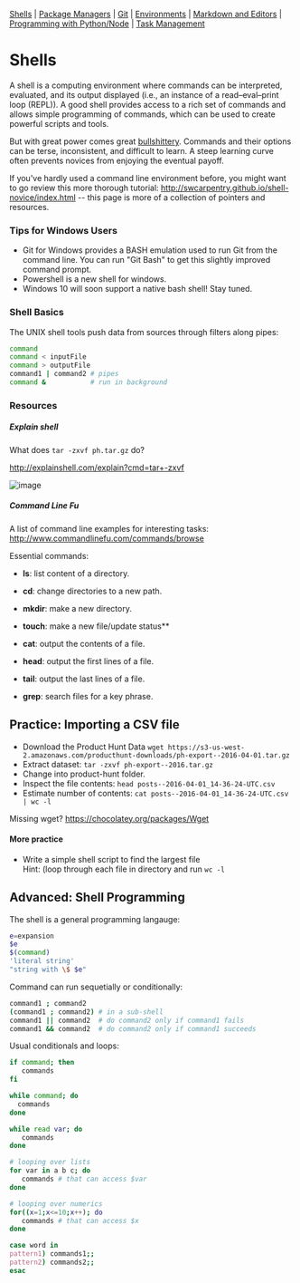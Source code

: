 [Shells](Shells.md#shells) | [Package Managers](PackageManagers.md#configuration-management) |  [Git](Git.md#git) | [Environments](Environments.md#environments) | [Markdown and Editors](MarkdownEditors.md#markdown) | [Programming with Python/Node](Programming.md#programming) | [Task Management](OnlineTools.md#online-tools)

# Shells

A shell is a computing environment where commands can be interpreted, evaluated, and its output displayed (i.e., an instance of a read–eval–print loop (REPL)). A good shell provides access to a rich set of commands and allows simple programming of commands, which can be used to create powerful scripts and tools.

But with great power comes great [bullshittery](http://www.pgbovine.net/command-line-bullshittery.htm). Commands and their options can be terse, inconsistent, and difficult to learn. A steep learning curve often prevents novices from enjoying the eventual payoff.

If you've hardly used a command line environment before, you might want to go review this more thorough tutorial:
http://swcarpentry.github.io/shell-novice/index.html -- this page is more of a collection of pointers and resources.

### Tips for Windows Users

* Git for Windows provides a BASH emulation used to run Git from the command line. You can run "Git Bash" to get this slightly improved command prompt.
* Powershell is a new shell for windows.
* Windows 10 will soon support a native bash shell! Stay tuned.

### Shell Basics

The UNIX shell tools push data from sources through filters along pipes:

```bash
command
command < inputFile
command > outputFile
command1 | command2 # pipes
command &           # run in background
```

### Resources

##### Explain shell

What does `tar -zxvf ph.tar.gz` do?

http://explainshell.com/explain?cmd=tar+-zxvf

![image](https://cloud.githubusercontent.com/assets/742934/15635713/8fc9cf7e-25b4-11e6-957e-0bb03756b9fb.png)

##### Command Line Fu

A list of command line examples for interesting tasks:  
http://www.commandlinefu.com/commands/browse

Essential commands:

* **ls**: list content of a directory.
* **cd**: change directories to a new path.
* **mkdir**: make a new directory.
* **touch**: make a new file/update status**

* **cat**: output the contents of a file.
* **head**: output the first lines of a file.
* **tail**: output the last lines of a file.

* **grep**: search files for a key phrase.

## Practice: Importing a CSV file

* Download the Product Hunt Data `wget https://s3-us-west-2.amazonaws.com/producthunt-downloads/ph-export--2016-04-01.tar.gz`
* Extract dataset: `tar -zxvf ph-export--2016.tar.gz`
* Change into product-hunt folder.
* Inspect the file contents: `head posts--2016-04-01_14-36-24-UTC.csv`
* Estimate number of contents: `cat posts--2016-04-01_14-36-24-UTC.csv | wc -l`

Missing wget? https://chocolatey.org/packages/Wget

#### More practice

* Write a simple shell script to find the largest file  
Hint: (loop through each file in directory and run `wc -l`

## Advanced: Shell Programming

The shell is a general programming langauge:

```bash
e=expansion
$e
$(command)
'literal string'
"string with \$ $e"
```

Command can run sequetially or conditionally:

```bash
command1 ; command2
(command1 ; command2) # in a sub-shell
command1 || command2  # do command2 only if command1 fails
command1 && command2  # do command2 only if command1 succeeds
```

Usual conditionals and loops:

```bash
if command; then
   commands
fi

while command; do
  commands
done

while read var; do
   commands
done

# looping over lists
for var in a b c; do
   commands # that can access $var
done

# looping over numerics
for((x=1;x<=10;x++); do
   commands # that can access $x
done

case word in
pattern1) commands1;;
pattern2) commands2;;
esac
```

